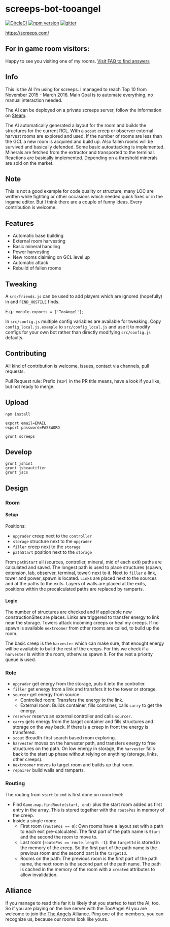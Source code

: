 # screeps-bot-tooangel

[![CircleCI](https://circleci.com/gh/TooAngel/screeps.svg?style=svg)](https://circleci.com/gh/TooAngel/screeps)
[![npm version](https://badge.fury.io/js/screeps-bot-tooangel.svg)](https://badge.fury.io/js/screeps-bot-tooangel)
[![gitter](https://badges.gitter.im/gitterHQ/gitter.png)](https://gitter.im/screeps-bot-tooangel/Lobby)

https://screeps.com/

## For in game room visitors:

Happy to see you visiting one of my rooms. [Visit FAQ to find answers](FAQ.md)

## Info

This is the AI I'm using for screeps. I managed to reach Top 10
from November 2015 - March 2016. Main Goal is to automate everything, no
manual interaction needed.

The AI can be deployed on a private screeps server, follow the information on
[Steam](http://steamcommunity.com/sharedfiles/filedetails/?id=800902233).

The AI automatically generated a layout for the room and builds the structures
for the current RCL. With a `scout` creep or observer external harvest rooms
are explored and used. If the number of rooms are less than the GCL a new room
is acquired and build up. Also fallen rooms will be survived and basically
defended. Some basic autoattacking is implemented. Minerals
are fetched from the extractor and transported to the terminal. Reactions
are basically implemented. Depending on a threshold minerals are sold on the
market.

## Note

This is not a good example for code quality or structure, many LOC are written
while fighting or other occasions which needed quick fixes or in the ingame
editor. But I think there are a couple of funny ideas. Every contribution is
welcome.

## Features

 - Automatic base building
 - External room harvesting
 - Basic mineral handling
 - Power harvesting
 - New rooms claiming on GCL level up
 - Automatic attack
 - Rebuild of fallen rooms

## Tweaking

A `src/friends.js` can be used to add players which are ignored (hopefully) in
and `FIND_HOSTILE` finds.

E.g.:
`module.exports = ['TooAngel'];`

In `src/config.js` multiple config variables are available for tweaking. Copy
`config_local.js.example` to `src/config_local.js` and use it to modify configs
for your own bot rather than directly modifying `src/config.js` defaults.

## Contributing

All kind of contribution is welcome, issues, contact via channels, pull requests.

Pull Request rule:
Prefix `[WIP]` in the PR title means, have a look if you like, but not ready to
merge.

## Upload

    npm install

    export email=EMAIL
    export password=PASSWORD

    grunt screeps

## Develop

    grunt jshint
    grunt jsbeautifier
    grunt jscs

## Design

### Room

#### Setup

Positions:
 - `upgrader` creep next to the `controller`
 - `storage` structure next to the `upgrader`
 - `filler` creep next to the `storage`
 - `pathStart` position next to the `storage`


From `pathStart` all (sources, controller, mineral, mid of each exit) paths
are calculated and saved. The longest path is used to place structures (spawn,
extension, lab, observer, terminal, tower) next to it. Next to `filler` a link,
tower and power_spawn is located. `Link`s are placed next to the sources and at
the paths to the exits. Layers of walls are placed at the exits, positions
within the precalculated paths are replaced by ramparts.

#### Logic

The number of structures are checked and if applicable new constructionSites
are places. Links are triggered to transfer energy to link near the storage.
Towers attack incoming creeps or heal my creeps. If no spawn is available
`nextroomer` from other rooms are called, to build up the room.

The basic creep is the `harvester` which can make sure, that enought energy
will be available to build the rest of the creeps. For this we check if
a `harvester` is within the room, otherwise spawn it. For the rest a priority
queue is used.


### Role

 - `upgrader` get energy from the storage, puts it into the controller.
 - `filler` get energy from a link and transfers it to the tower or storage.
 - `sourcer` get energy from source.
   - Controlled room: Transfers the energy to the link.
   - External room: Builds container, fills container, calls `carry` to get
   the energy.
 - `reserver` reservs an external controller and calls `sourcer`.
 - `carry` gets energy from the target container and fills structures and
 storage on the way back. If there is a creep in front the energy is transfered.
 - `scout` Breadth-first search based room exploring.
 - `harvester` moves on the harvester path, and transfers energy to free structures
   on the path. On low energy in storage, the `harvester` falls back to the
   start up phase without relying on anything (storage, links, other creeps).
 - `nextroomer` moves to target room and builds up that room.
 - `repairer` build walls and ramparts.


### Routing

The routing from `start` to `end` is first done on room level:

 - Find `Game.map.findRoute(start, end)` plus the start room added as first
   entry in the array. This is stored together with the `routePos` in memory
   of the creep.
 - Inside a single room:
   - First room (`routePos == 0`): Own rooms have a layout set with a path to
     each exit pre-calculated. The first part of the path name is `Start` and
     the second the room to move to.
   - Last room (`routePos == route.length -1`): the `targetId` is stored in the
     memory of the creep. So the first part of the path name is the previous
     room and the second part is the `targetId`.
   - Rooms on the path: The previous room is the first part of the path name,
     the next room is the second part of the path name.
   The path is cached in the memory of the room with a `created` attributes
   to allow invalidation.

## Alliance

If you manage to read this far it is likely that you started to test the AI, too.
So if you are playing on the live server with the TooAngel AI you are welcome
to join the [The Angels](Alliance.md) Alliance. Ping one of the members, you
can recognize us, because our rooms look like yours.
